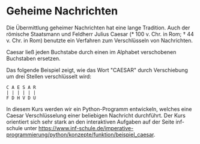 # Geheime Nachrichten

Die Übermittlung geheimer Nachrichten hat eine lange Tradition. Auch der römische Staatsmann und Feldherr Julius Caesar (* 100 v. Chr. in Rom; † 44 v. Chr. in Rom) benutzte ein Verfahren zum Verschlüsseln von Nachrichten.

Caesar ließ jeden Buchstabe durch einen im Alphabet verschobenen Buchstaben ersetzen.

Das folgende Beispiel zeigt, wie das Wort "CAESAR" durch Verschiebung um drei Stellen verschlüsselt wird:

```
C A E S A R
| | | | | |
F D H V D U
```

In diesem Kurs werden wir ein Python-Programm entwickeln, welches eine Caesar Verschlüsselung einer beliebigen Nachricht durchführt.
Der Kurs orientiert sich sehr stark an den interaktiven Aufgaben auf der Seite inf-schule unter https://www.inf-schule.de/imperative-programmierung/python/konzepte/funktion/beispiel_caesar.